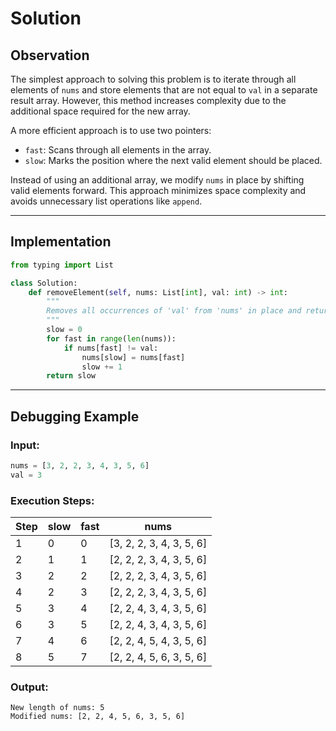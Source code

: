 # Solution  

## Observation  
The simplest approach to solving this problem is to iterate through all elements of `nums` and store elements that are not equal to `val` in a separate result array. However, this method increases complexity due to the additional space required for the new array.  

A more efficient approach is to use two pointers:  
- `fast`: Scans through all elements in the array.  
- `slow`: Marks the position where the next valid element should be placed.  

Instead of using an additional array, we modify `nums` in place by shifting valid elements forward. This approach minimizes space complexity and avoids unnecessary list operations like `append`.  

---

## Implementation  

```python
from typing import List

class Solution:
    def removeElement(self, nums: List[int], val: int) -> int:
        """
        Removes all occurrences of 'val' from 'nums' in place and returns the new length.
        """
        slow = 0
        for fast in range(len(nums)):
            if nums[fast] != val:
                nums[slow] = nums[fast]
                slow += 1
        return slow
```

---

## Debugging Example  

### Input:  
```python
nums = [3, 2, 2, 3, 4, 3, 5, 6]
val = 3
```

### Execution Steps:  

| Step | slow | fast | nums                           |
|------|------|------|----------------------------------|
| 1    | 0    | 0    | [3, 2, 2, 3, 4, 3, 5, 6] |
| 2    | 1    | 1    | [2, 2, 2, 3, 4, 3, 5, 6] |
| 3    | 2    | 2    | [2, 2, 2, 3, 4, 3, 5, 6] |
| 4    | 2    | 3    | [2, 2, 2, 3, 4, 3, 5, 6] |
| 5    | 3    | 4    | [2, 2, 4, 3, 4, 3, 5, 6] |
| 6    | 3    | 5    | [2, 2, 4, 3, 4, 3, 5, 6] |
| 7    | 4    | 6    | [2, 2, 4, 5, 4, 3, 5, 6] |
| 8    | 5    | 7    | [2, 2, 4, 5, 6, 3, 5, 6] |

### Output:  
```
New length of nums: 5
Modified nums: [2, 2, 4, 5, 6, 3, 5, 6]
```
